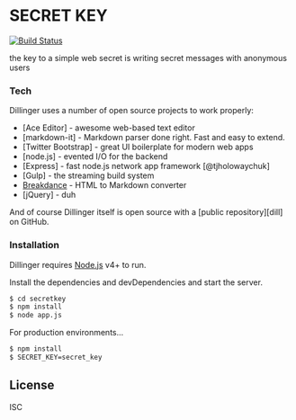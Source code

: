 # SECRET KEY

[![Build Status](https://travis-ci.org/joemccann/dillinger.svg?branch=master)](https://travis-ci.org/joemccann/dillinger)

the key to a simple web secret is writing secret messages with anonymous users

### Tech

Dillinger uses a number of open source projects to work properly:

* [Ace Editor] - awesome web-based text editor
* [markdown-it] - Markdown parser done right. Fast and easy to extend.
* [Twitter Bootstrap] - great UI boilerplate for modern web apps
* [node.js] - evented I/O for the backend
* [Express] - fast node.js network app framework [@tjholowaychuk]
* [Gulp] - the streaming build system
* [Breakdance](http://breakdance.io) - HTML to Markdown converter
* [jQuery] - duh

And of course Dillinger itself is open source with a [public repository][dill]
 on GitHub.

### Installation

Dillinger requires [Node.js](https://nodejs.org/) v4+ to run.

Install the dependencies and devDependencies and start the server.

```sh
$ cd secretkey
$ npm install
$ node app.js
```

For production environments...

```sh
$ npm install
$ SECRET_KEY=secret_key
```

License
----

ISC
